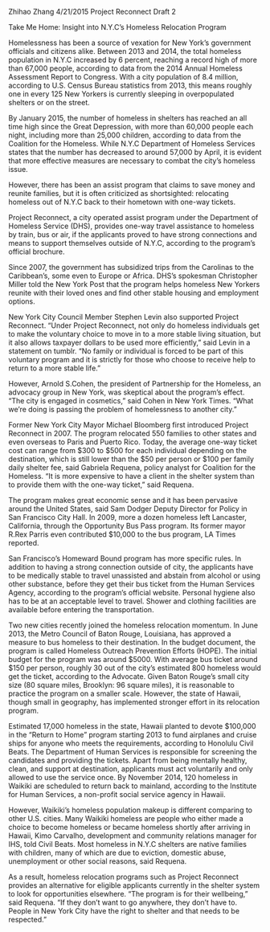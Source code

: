 Zhihao Zhang
4/21/2015
Project Reconnect Draft 2

Take Me Home: Insight into N.Y.C’s Homeless Relocation Program

Homelessness has been a source of vexation for New York’s government officials and citizens alike. Between 2013 and 2014, the total homeless population in N.Y.C increased by 6 percent, reaching a record high of more than 67,000 people, according to data from the 2014 Annual Homeless Assessment Report to Congress. With a city population of 8.4 million, according to U.S. Census Bureau statistics from 2013, this means roughly one in every 125 New Yorkers is currently sleeping in overpopulated shelters or on the street. 

By January 2015, the number of homeless in shelters has reached an all time high since the Great Depression, with more than 60,000 people each night, including more than 25,000 children, according to data from the Coalition for the Homeless. While N.Y.C Department of Homeless Services states that the number has decreased to around 57,000 by April, it is evident that more effective measures are necessary to combat the city’s homeless issue. 
	
However, there has been an assist program that claims to save money and reunite families, but it is often criticized as shortsighted: relocating homeless out of N.Y.C back to their hometown with one-way tickets. 

Project Reconnect, a city operated assist program under the Department of Homeless Service (DHS), provides one-way travel assistance to homeless by train, bus or air, if the applicants proved to have strong connections and means to support themselves outside of N.Y.C, according to the program’s official brochure. 

Since 2007, the government has subsidized trips from the Carolinas to the Caribbean’s, some even to Europe or Africa. DHS’s spokesman Christopher Miller told the New York Post that the program helps homeless New Yorkers reunite with their loved ones and find other stable housing and employment options. 

New York City Council Member Stephen Levin also supported Project Reconnect. “Under Project Reconnect, not only do homeless individuals get to make the voluntary choice to move in to a more stable living situation, but it also allows taxpayer dollars to be used more efficiently,” said Levin in a statement on tumblr. “No family or individual is forced to be part of this voluntary program and it is strictly for those who choose to receive help to return to a more stable life.”
	
However, Arnold S.Cohen, the president of Partnership for the Homeless, an advocacy group in New York, was skeptical about the program’s effect. “The city is engaged in cosmetics,” said Cohen in New York Times. “What we’re doing is passing the problem of homelessness to another city.”
	
Former New York City Mayor Michael Bloomberg first introduced Project Reconnect in 2007. The program relocated 550 families to other states and even overseas to Paris and Puerto Rico. Today, the average one-way ticket cost can range from $300 to $500 for each individual depending on the destination, which is still lower than the $50 per person or $100 per family daily shelter fee, said Gabriela Requena, policy analyst for Coalition for the Homeless. “It is more expensive to have a client in the shelter system than to provide them with the one-way ticket,” said Requena. 
	
The program makes great economic sense and it has been pervasive around the United States, said Sam Dodger Deputy Director for Policy in San Francisco City Hall. In 2009, more a dozen homeless left Lancaster, California, through the Opportunity Bus Pass program. Its former mayor R.Rex Parris even contributed $10,000 to the bus program, LA Times reported. 
	
San Francisco’s Homeward Bound program has more specific rules. In addition to having a strong connection outside of city, the applicants have to be medically stable to travel unassisted and abstain from alcohol or using other substance, before they get their bus ticket from the Human Services Agency, according to the program’s official website. Personal hygiene also has to be at an acceptable level to travel. Shower and clothing facilities are available before entering the transportation. 
	
Two new cities recently joined the homeless relocation momentum. In June 2013, the Metro Council of Baton Rouge, Louisiana, has approved a measure to bus homeless to their destination. In the budget document, the program is called Homeless Outreach Prevention Efforts (HOPE). The initial budget for the program was around $5000. With average bus ticket around $150 per person, roughly 30 out of the city’s estimated 800 homeless would get the ticket, according to the Advocate. Given Baton Rouge’s small city size (80 square miles, Brooklyn: 96 square miles), it is reasonable to practice the program on a smaller scale. However, the state of Hawaii, though small in geography, has implemented stronger effort in its relocation program.

Estimated 17,000 homeless in the state, Hawaii planted to devote $100,000 in the “Return to Home” program starting 2013 to fund airplanes and cruise ships for anyone who meets the requirements, according to Honolulu Civil Beats. The Department of Human Services is responsible for screening the candidates and providing the tickets. Apart from being mentally healthy, clean, and support at destination, applicants must act voluntarily and only allowed to use the service once. By November 2014, 120 homeless in Waikiki are scheduled to return back to mainland, according to the Institute for Human Services, a non-profit social service agency in Hawaii. 

However, Waikiki’s homeless population makeup is different comparing to other U.S. cities. Many Waikiki homeless are people who either made a choice to become homeless or became homeless shortly after arriving in Hawaii, Kimo Carvalho, development and community relations manager for IHS, told Civil Beats. Most homeless in N.Y.C shelters are native families with children, many of which are due to eviction, domestic abuse, unemployment or other social reasons, said Requena. 

As a result, homeless relocation programs such as Project Reconnect provides an alternative for eligible applicants currently in the shelter system to look for opportunities elsewhere. “The program is for their wellbeing,” said Requena. “If they don’t want to go anywhere, they don’t have to. People in New York City have the right to shelter and that needs to be respected.” 

